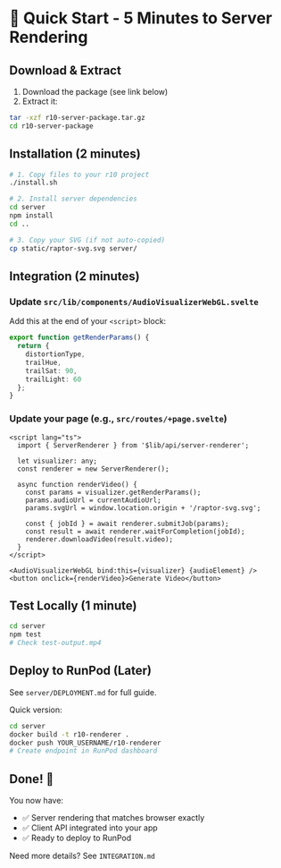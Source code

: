 # 🚀 Quick Start - 5 Minutes to Server Rendering

## Download & Extract

1. Download the package (see link below)
2. Extract it:
```bash
tar -xzf r10-server-package.tar.gz
cd r10-server-package
```

## Installation (2 minutes)

```bash
# 1. Copy files to your r10 project
./install.sh

# 2. Install server dependencies
cd server
npm install
cd ..

# 3. Copy your SVG (if not auto-copied)
cp static/raptor-svg.svg server/
```

## Integration (2 minutes)

### Update `src/lib/components/AudioVisualizerWebGL.svelte`

Add this at the end of your `<script>` block:

```typescript
export function getRenderParams() {
  return {
    distortionType,
    trailHue,
    trailSat: 90,
    trailLight: 60
  };
}
```

### Update your page (e.g., `src/routes/+page.svelte`)

```svelte
<script lang="ts">
  import { ServerRenderer } from '$lib/api/server-renderer';
  
  let visualizer: any;
  const renderer = new ServerRenderer();
  
  async function renderVideo() {
    const params = visualizer.getRenderParams();
    params.audioUrl = currentAudioUrl;
    params.svgUrl = window.location.origin + '/raptor-svg.svg';
    
    const { jobId } = await renderer.submitJob(params);
    const result = await renderer.waitForCompletion(jobId);
    renderer.downloadVideo(result.video);
  }
</script>

<AudioVisualizerWebGL bind:this={visualizer} {audioElement} />
<button onclick={renderVideo}>Generate Video</button>
```

## Test Locally (1 minute)

```bash
cd server
npm test
# Check test-output.mp4
```

## Deploy to RunPod (Later)

See `server/DEPLOYMENT.md` for full guide.

Quick version:
```bash
cd server
docker build -t r10-renderer .
docker push YOUR_USERNAME/r10-renderer
# Create endpoint in RunPod dashboard
```

## Done! 🎉

You now have:
- ✅ Server rendering that matches browser exactly
- ✅ Client API integrated into your app
- ✅ Ready to deploy to RunPod

Need more details? See `INTEGRATION.md`
